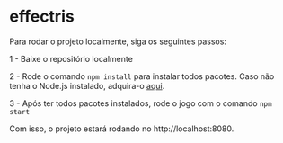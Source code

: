 # effectris

Para rodar o projeto localmente, siga os seguintes passos:

1 - Baixe o repositório localmente

2 - Rode o comando `npm install` para instalar todos pacotes. Caso não tenha o Node.js instalado, adquira-o [aqui](https://nodejs.org/en/download).

3 - Após ter todos pacotes instalados, rode o jogo com o comando `npm start`

Com isso, o projeto estará rodando no http://localhost:8080.

